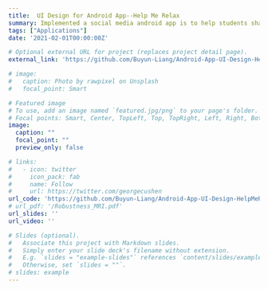 ```yaml
---
title:  UI Design for Android App--Help Me Relax
summary: Implemented a social media android app is to help students share their feelings with other people
tags: ["Applications"]
date: '2021-02-01T00:00:00Z'

# Optional external URL for project (replaces project detail page).
external_link: 'https://github.com/Buyun-Liang/Android-App-UI-Design-HelpMeRelax'

# image:
#   caption: Photo by rawpixel on Unsplash
#   focal_point: Smart

# Featured image
# To use, add an image named `featured.jpg/png` to your page's folder.
# Focal points: Smart, Center, TopLeft, Top, TopRight, Left, Right, BottomLeft, Bottom, BottomRight.
image:
  caption: ""
  focal_point: ""
  preview_only: false

# links:
#   - icon: twitter
#     icon_pack: fab
#     name: Follow
#     url: https://twitter.com/georgecushen
url_code: 'https://github.com/Buyun-Liang/Android-App-UI-Design-HelpMeRelax'
# url_pdf: '/Robustness_MRI.pdf'
url_slides: ''
url_video: ''

# Slides (optional).
#   Associate this project with Markdown slides.
#   Simply enter your slide deck's filename without extension.
#   E.g. `slides = "example-slides"` references `content/slides/example-slides.md`.
#   Otherwise, set `slides = ""`.
# slides: example
---
```



